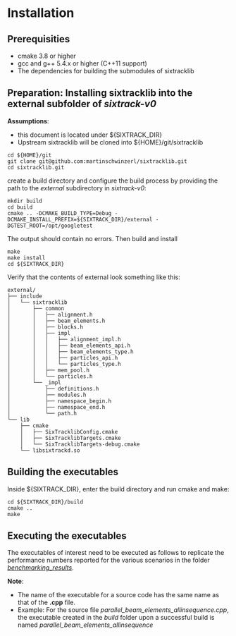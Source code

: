 # Installation

## Prerequisities
* cmake 3.8 or higher
* gcc and g++ 5.4.x or higher (C++11 support)
* The dependencies for building the submodules of sixtracklib

## Preparation: Installing sixtracklib into the external subfolder of *sixtrack-v0*
**Assumptions**:
* this document is located under ${SIXTRACK_DIR} 
* Upstream sixtracklib will be cloned into ${HOME}/git/sixtracklib

```
cd ${HOME}/git
git clone git@github.com:martinschwinzerl/sixtracklib.git 
cd sixtracklib.git
```
create a build directory and configure the build process by providing the path to the *external* subdirectory in *sixtrack-v0*:
```
mkdir build
cd build
cmake .. -DCMAKE_BUILD_TYPE=Debug -DCMAKE_INSTALL_PREFIX=${SIXTRACK_DIR}/external -DGTEST_ROOT=/opt/googletest
```
The output should contain no errors. Then build and install
```
make
make install
cd ${SIXTRACK_DIR}
```
Verify that the contents of external look something like this:
```
external/
├── include
│   └── sixtracklib
│       ├── common
│       │   ├── alignment.h
│       │   ├── beam_elements.h
│       │   ├── blocks.h
│       │   ├── impl
│       │   │   ├── alignment_impl.h
│       │   │   ├── beam_elements_api.h
│       │   │   ├── beam_elements_type.h
│       │   │   ├── particles_api.h
│       │   │   └── particles_type.h
│       │   ├── mem_pool.h
│       │   └── particles.h
│       └── _impl
│           ├── definitions.h
│           ├── modules.h
│           ├── namespace_begin.h
│           ├── namespace_end.h
│           └── path.h
└── lib
    ├── cmake
    │   ├── SixTracklibConfig.cmake
    │   ├── SixTracklibTargets.cmake
    │   └── SixTracklibTargets-debug.cmake
    └── libsixtrackd.so
```
## Building the executables
Inside ${SIXTRACK_DIR}, enter the build directory and run cmake and make:
```
cd ${SIXTRACK_DIR}/build
cmake ..
make
```
## Executing the executables

The executables of interest need to be executed as follows to replicate the performance numbers reported for the various scenarios in the folder [*benchmarking_results*](benchmarking_results).

**Note**: 
* The name of the executable for a source code has the same name as that of the **.cpp** file.
* Example: For the source file *parallel_beam_elements_allinsequence.cpp*, the executable created in the *build* folder upon a successful build is named *parallel_beam_elements_allinsequence*  

 



<!--
# Study 8 - Use external sixtracklib installation for a minimal program
This is one quick & dirty way to use the upstream sixtracklib repository for a simple demo program or for checking/comparison, purposes. To this end, a recent upstream version of sixtracklib is installed into the "external" folder in this study and CMake is used to configure the demo program - use_blocks.cpp - to properly use it.

**Note**: The proper way to do this would be to use git submodules; this is not the proper way to do this, but probably easier to understand

## Prerequisities
* cmake 3.3 or higher
* gcc and g++ 5.4.x or higher (C++11 support)
* The dependencies for building the submodules of sixtracklib; here we aim at a minimal build with no external dependencies so if you stick to the instructions below, there are no further requirements 

## Preparation: Installing sixtracklib into the external subfolder of study8
**Assumptions**:
* this document is located under ${STUDY8_DIR} 
* Upstream sixtracklib will be cloned into ${HOME}/git/sixtracklib

```
cd ${HOME}/git
git clone git@github.com:martinschwinzerl/sixtracklib.git 
cd sixtracklib.git
```
We will now verify that all optional backens are disabled to allow for a minimal build:
```
tail --lines=10 Settings.cmake.default
```
The output should be something like this => note that all backends should be disabled (i.e. OFF rather than ON); otherwise, please switch them to OFF
```
option( SIXTRACKL_ENABLE_AUTOVECTORIZATION "Enable Autovectorization"       OFF )
option( SIXTRACKL_ENABLE_MANUAL_SIMD       "Enable manual SIMD backend"     OFF )
option( SIXTRACKL_ENABLE_OPENMP            "Enable OpenMP backend"          OFF )
option( SIXTRACKL_ENABLE_OPENCL            "Enable OpenCL backend"          OFF )
option( SIXTRACKL_ENABLE_CUDA              "Enable CUDA backend"            OFF )
```
Then create a build directory and configure the build process by providing the path to the external subdirectory in study 8:
```
mkdir build
cd build
cmake .. -DCMAKE_BUILD_TYPE=Debug -DCMAKE_INSTALL_PREFIX=${STUDY8_DIR}/external -DGTEST_ROOT=/opt/googletest
```
The output should contain no errors. Then build and install by the usual combination of 
```
make
make install
cd ${STUDY8_DIR}
```
Verify that the contents of external look something like this:
```
external/
├── include
│   └── sixtracklib
│       ├── common
│       │   ├── alignment.h
│       │   ├── beam_elements.h
│       │   ├── blocks.h
│       │   ├── impl
│       │   │   ├── alignment_impl.h
│       │   │   ├── beam_elements_api.h
│       │   │   ├── beam_elements_type.h
│       │   │   ├── particles_api.h
│       │   │   └── particles_type.h
│       │   ├── mem_pool.h
│       │   └── particles.h
│       └── _impl
│           ├── definitions.h
│           ├── modules.h
│           ├── namespace_begin.h
│           ├── namespace_end.h
│           └── path.h
└── lib
    ├── cmake
    │   ├── SixTracklibConfig.cmake
    │   ├── SixTracklibTargets.cmake
    │   └── SixTracklibTargets-debug.cmake
    └── libsixtrackd.so
```
## Building the Study 8 example program
Inside ${STUDY8_DIR}, enter the build directory and run cmake and make:
```
cd ${STUDY8_DIR}/build
cmake ..
make
```
You should be able to run use_blocks and get an ouput similiar to the one provided below:
```
cd ${STUDY8_DIR}/build
./use_blocks

Print these newly created beam_elements: 

     0 | type: drift        | length =        0.2 [m] 
     1 | type: drift        | length =        0.2 [m] 
     2 | type: drift        | length =        0.2 [m] 
     3 | type: drift        | length =        0.2 [m] 
     4 | type: drift        | length =        0.2 [m] 
     5 | type: drift        | length =        0.2 [m] 
     6 | type: drift        | length =        0.2 [m] 
     7 | type: drift        | length =        0.2 [m] 
     8 | type: drift        | length =        0.2 [m] 
     9 | type: drift_exact  | length =        0.1 [m] 

Print the copied beam_elements: 

     0 | type: drift        | length =        0.2 [m] 
     1 | type: drift        | length =        0.2 [m] 
     2 | type: drift        | length =        0.2 [m] 
     3 | type: drift        | length =        0.2 [m] 
     4 | type: drift        | length =        0.2 [m] 
     5 | type: drift        | length =        0.2 [m] 
     6 | type: drift        | length =        0.2 [m] 
     7 | type: drift        | length =        0.2 [m] 
     8 | type: drift        | length =        0.2 [m] 
     9 | type: drift_exact  | length =        0.1 [m] 


Finished successfully!
```
-->

